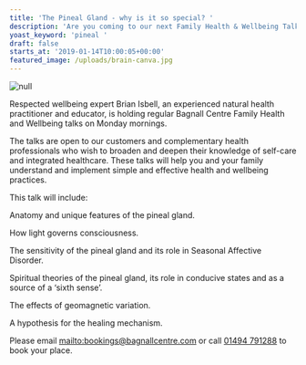 ```yaml
---
title: 'The Pineal Gland - why is it so special? '
description: 'Are you coming to our next Family Health & Wellbeing Talk? '
yoast_keyword: 'pineal '
draft: false
starts_at: '2019-01-14T10:00:05+00:00'
featured_image: /uploads/brain-canva.jpg
---
```

![null](/uploads/brain-canva.jpg)

Respected wellbeing expert Brian Isbell, an experienced natural health practitioner and educator, is holding regular Bagnall Centre Family Health and Wellbeing talks on Monday mornings. 

The talks are open to our customers and complementary health professionals who wish to broaden and deepen their knowledge of self-care and integrated healthcare. These talks will help you and your family understand and implement simple and effective health and wellbeing practices.

This talk will include: 

Anatomy and unique features of the pineal gland. 

How light governs consciousness. 

The sensitivity of the pineal gland and its role in Seasonal Affective Disorder. 

Spiritual theories of the pineal gland, its role in conducive states and as a source of a ‘sixth sense’. 

The effects of geomagnetic variation. 

A hypothesis for the healing mechanism.

Please email <mailto:bookings@bagnallcentre.com> or call [01494 791288](tel:01494791288) to book your place.
